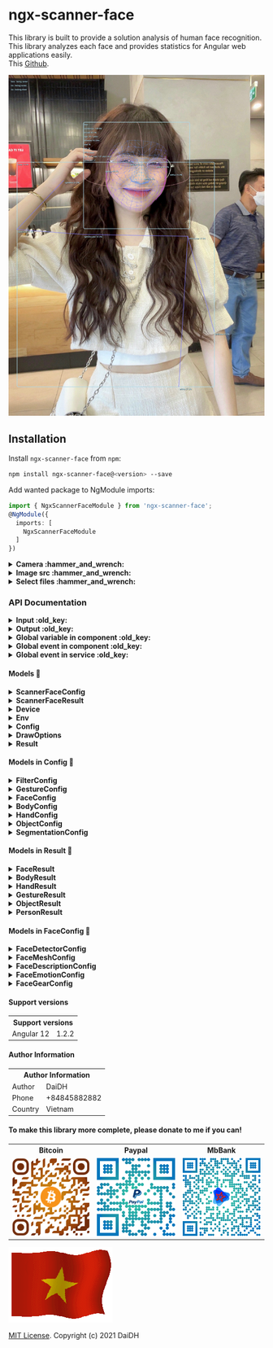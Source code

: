 # ngx-scanner-face

This library is built to provide a solution analysis of human face recognition.\
This library analyzes each face and provides statistics for Angular web applications easily.\
This [Github](https://id1945.github.io/ngx-scanner-face/).

![Logo](https://raw.githubusercontent.com/id1945/ngx-scanner-face/master/ngx-scanner-face.png)

## Installation
Install `ngx-scanner-face` from `npm`:
```bash
npm install ngx-scanner-face@<version> --save
```

Add wanted package to NgModule imports:
```typescript
import { NgxScannerFaceModule } from 'ngx-scanner-face';
@NgModule({
  imports: [
    NgxScannerFaceModule
  ]
})
```

<details><summary><b>Camera :hammer_and_wrench:</b></summary>

```html
<ngx-scanner-face #scanner="scanner" [isAuto]="true"></ngx-scanner-face>

<span>{{scanner.data.value | json}}</span><!-- value -->
<span>{{scanner.data | async | json}}</span><!-- async -->
```
</details>

<details><summary><b>Image src :hammer_and_wrench:</b></summary>

```html
<ngx-scanner-face #scanner="scanner" [src]="'http://domain.com/picture.png'"></ngx-scanner-face>

<span>{{scanner.data.value | json}}</span><!-- value -->
<span>{{scanner.data | async | json}}</span><!-- async -->
```
</details>

<details><summary><b>Select files :hammer_and_wrench:</b></summary>

```typescript
import { NgxScannerFaceService, ScannerFaceConfig, ScannerFaceResult } from 'ngx-scanner-face';

public scannerConfig: ScannerFaceConfig = {};

public scannerResult: ScannerFaceResult[] = [];

constructor(private face: NgxScannerFaceService) {}

public onSelects(files: any) {
  this.face.loadFiles(files, this.scannerConfig).subscribe((res: ScannerFaceResult[]) => {
    this.scannerResult = res;
  });
}
```

```html
<input #file type="file" (change)="onSelects(file.files)" [multiple]="'multiple'" [accept]="'.jpg, .png'"/>

<div *ngFor="let row of scannerResult">
  <img [src]="row.url" [alt]="row.name"><!-- Need bypassSecurityTrustUrl -->
</div>
```
</details>


### API Documentation

<details><summary><b>Input :old_key:</b></summary>

| Field         | Description                 | Type                                            | Default                                                                                                         |
| ---           | ---                         | ---                                             | ---                                                                                                             |
| [src]         | image url                   | string                                          | -                                                                                                               |
| [isAuto]      | auto camera                 | boolean                                         | false                                                                                                           |
| [fps]         | frames/ms                   | number                                          | 30                                                                                                              |
| [timeoutDetect]| detect faces/ms            | number                                          | 1000                                                                                                            |
| [style]       | style for canvas and video  | Object                                          | null                                                                                                            |
| [videoStyle]  | style for video             | Object                                          | null                                                                                                            |
| [canvasStyle] | style for canvas            | Object                                          | null                                                                                                            |
| [constraints] | setting video               | MediaStreamConstraints                          | ``` { audio: false, video: true }```                                                                            |
| [env]         | env config                  | <Env>                                           | ``` { perfadd: false } ```                                                                                      |
| [draw]        | draw config                 | <DrawOptions>                                   | ``` { font: 'monospace', lineHeight: 20 }```                                                                    |
| [human]       | user configuration for human, used to fine-tune behavior  | <Config>          | ``` {...} ```                                                                                                   |
| [config]      | Config all                  | BaseConfig                                      | ``` { src:..., isAuto:..., isLoading:..., fps:..., env:..., draw:..., human:..., style:..., constraints:... } ```    |

</details>

<details><summary><b>Output :old_key:</b></summary>

| Field     | Description     | Type        | Default     |
| ---       | ---             | ---         | ---         |
| (event)   | Data            | Result      | -           |

</details>

<details><summary><b>Global variable in component :old_key:</b></summary>

| Field             | Description               | Type                      | Default     |
| ---               | ---                       | ---                       | ---         |   
| isStart           | start status              | boolean                   | false       |
| isPause           | pause status              | boolean                   | false       |
| isLoading         | loading status            | boolean                   | false       |
| isTorch           | flashlight status         | boolean                   | false       |
| data              | data                      | BehaviorSubject<Result>   | {}          |
| devices           | devices                   | BehaviorSubject<Device[]> | []          |
| deviceIndexActive | device index              | number                    | 0           |

</details>

<details><summary><b>Global event in component :old_key:</b></summary>

| Field       | Description               | Type                      | Default     |
| ---         | ---                       | ---                       | ---         |   
| (start)     | start camera              | AsyncSubject              | -           |
| (stop)      | stop camera               | AsyncSubject              | -           |
| (play)      | play video                | AsyncSubject              | -           |
| (pause)     | pause video               | AsyncSubject              | -           |
| (torcher)   | toggle on/off flashlight  | AsyncSubject              | -           |
| (loadImage) | load image from src       | AsyncSubject              | -           |
| (download)  | download image form video | AsyncSubject              | -           |

</details>

<details><summary><b>Global event in service :old_key:</b></summary>

| Field             | Description                   | Type                            | Default     |
| ---               | ---                           | ---                             | ---         |   
| (toBase64)        | used for file selection       | AsyncSubject<ScannerFaceResult> | -           |
| (loadFiles)       | used for file selection       | AsyncSubject<ScannerFaceResult> | -           |
| (streamToBase64)  | used for with camera scanner  | AsyncSubject<Result>            | -           |
| (streamToBlobURL) | used for with camera scanner  | AsyncSubject<Result>            | -           |

</details>

#### Models :magnet:
  
<details><summary><b>ScannerFaceConfig</b></summary>

```typescript
interface ScannerFaceConfig {
  src?: string;
  isAuto?: boolean;
  isLoading?: boolean;
  fps?: number;
  timeoutDetect?: number;
  env?: Partial<Env>;
  draw?: Partial<DrawOptions>;
  human?: Partial<Config>;
  constraints?: MediaStreamConstraints;
}
```
</details>

<details><summary><b>ScannerFaceResult</b></summary>

```typescript
interface ScannerFaceResult {
  file?: File;
  name?: string;
  url?: string;
  blob?: any;
  base64?: string;
  result?: Result;
}
```
</details>

<details><summary><b>Device</b></summary>

```typescript
interface Device {
  deviceId: string;
  kind: string;
  label: string;
  groupId: string;
}
```
</details>

<details><summary><b>Env</b></summary>

```typescript
class Env {
  /** Running in Browser */
  browser: boolean;
  /** Running in NodeJS */
  node: boolean;
  /** Running in WebWorker thread */
  worker: boolean;
  /** Detected platform */
  platform: string;
  /** Detected agent */
  agent: string;
  /** List of supported backends */
  backends: string[];
  /** Has any work been performed so far */
  initial: boolean;
  /** Are image filters supported? */
  filter: boolean | undefined;
  /** TFJS instance details */
  tfjs: {
      version: undefined | string;
  };
  /** Is offscreenCanvas supported? */
  offscreen: undefined | boolean;
  /** Are performance counter instant values or additive */
  perfadd: boolean;
  /** If using tfjs-node get version of underlying tensorflow shared library and if gpu acceleration is enabled */
  tensorflow: {
      version: undefined | string;
      gpu: undefined | boolean;
  };
  /** WASM detected capabilities */
  wasm: {
      supported: undefined | boolean;
      backend: undefined | boolean;
      simd: undefined | boolean;
      multithread: undefined | boolean;
  };
  /** WebGL detected capabilities */
  webgl: {
      supported: undefined | boolean;
      backend: undefined | boolean;
      version: undefined | string;
      renderer: undefined | string;
  };
  /** WebGPU detected capabilities */
  webgpu: {
      supported: undefined | boolean;
      backend: undefined | boolean;
      adapter: undefined | string;
  };
  /** CPU info */
  cpu: {
      model: undefined | string;
      flags: string[];
  };
  /** List of supported kernels for current backend */
  kernels: string[];
  /** MonkeyPatch for Canvas */
  Canvas: undefined;
  /** MonkeyPatch for Image */
  Image: undefined;
  /** MonkeyPatch for ImageData */
  ImageData: undefined;
  constructor();
  /** update backend information */
  updateBackend(): Promise<void>;
  /** update cpu information */
  updateCPU(): void;
}
```
</details>

<details><summary><b>Config</b></summary>

```typescript
interface Config {
  /** Backend used for TFJS operations
   * valid build-in backends are:
   * - Browser: `cpu`, `wasm`, `webgl`, `humangl`, `webgpu`
   * - NodeJS: `cpu`, `wasm`, `tensorflow`
   * default: `webgl` for browser and `tensorflow` for nodejs
   */
  backend: '' | 'cpu' | 'wasm' | 'webgl' | 'humangl' | 'tensorflow' | 'webgpu';
  /** Path to *.wasm files if backend is set to `wasm`
   *
   * default: auto-detects to link to CDN `jsdelivr` when running in browser
   */
  wasmPath: string;
  /** Force WASM loader to use platform fetch
   *
   * default: auto-detects to link to CDN `jsdelivr` when running in browser
   */
  wasmPlatformFetch: boolean;
  /** Print debug statements to console
   *
   * default: `true`
   */
  debug: boolean;
  /** Perform model loading and inference concurrently or sequentially
   *
   * default: `true`
   */
  async: boolean;
  /** What to use for `human.warmup()`
   * - warmup pre-initializes all models for faster inference but can take significant time on startup
   * - used by `webgl`, `humangl` and `webgpu` backends
   *
   * default: `full`
   */
  warmup: '' | 'none' | 'face' | 'full' | 'body';
  /** Base model path (typically starting with file://, http:// or https://) for all models
   * - individual modelPath values are relative to this path
   *
   * default: `../models/` for browsers and `file://models/` for nodejs
   */
  modelBasePath: string;
  /** Cache models in IndexDB on first sucessfull load
   * default: true if indexdb is available (browsers), false if its not (nodejs)
   */
  cacheModels: boolean;
  /** Validate kernel ops used in model during model load
   * default: true
   * any errors will be printed on console but will be treated as non-fatal
   */
  validateModels: boolean;
  /** Cache sensitivity
   * - values 0..1 where 0.01 means reset cache if input changed more than 1%
   * - set to 0 to disable caching
   *
   * default: 0.7
   */
  cacheSensitivity: number;
  /** Explicit flags passed to initialize TFJS */
  flags: Record<string, unknown>;
  /** Software Kernels
   * Registers software kernel ops running on CPU when accelerated version of kernel is not found in the current backend
   */
  softwareKernels: boolean;
  /** Perform immediate garbage collection on deallocated tensors instead of caching them */
  deallocate: boolean;
  /** Internal Variable */
  skipAllowed: boolean;
  /** Filter config {@link FilterConfig} */
  filter: Partial<FilterConfig>;
  /** Gesture config {@link GestureConfig} */
  gesture: Partial<GestureConfig>;
  /** Face config {@link FaceConfig} */
  face: Partial<FaceConfig>;
  /** Body config {@link BodyConfig} */
  body: Partial<BodyConfig>;
  /** Hand config {@link HandConfig} */
  hand: Partial<HandConfig>;
  /** Object config {@link ObjectConfig} */
  object: Partial<ObjectConfig>;
  /** Segmentation config {@link SegmentationConfig} */
  segmentation: Partial<SegmentationConfig>;
}
```

</details>

<details><summary><b>DrawOptions</b></summary>

```typescript
interface DrawOptions {
  /** draw line color */
  color: string;
  /** alpha value used for lines */
  alpha: number;
  /** label color */
  labelColor: string;
  /** label shadow color */
  shadowColor: string;
  /** label font */
  font: string;
  /** line spacing between labels */
  lineHeight: number;
  /** line width for drawn lines */
  lineWidth: number;
  /** size of drawn points */
  pointSize: number;
  /** draw rounded boxes by n pixels */
  roundRect: number;
  /** should points be drawn? */
  drawPoints: boolean;
  /** should labels be drawn? */
  drawLabels: boolean;
  /** should face attention keypoints be highlighted */
  drawAttention: boolean;
  /** should detected gestures be drawn? */
  drawGestures: boolean;
  /** should draw boxes around detection results? */
  drawBoxes: boolean;
  /** should draw polygons from detection points? */
  drawPolygons: boolean;
  /** should draw gaze arrows? */
  drawGaze: boolean;
  /** should fill polygons? */
  fillPolygons: boolean;
  /** use z-coordinate when available */
  useDepth: boolean;
  /** should lines be curved? */
  useCurves: boolean;
}
```

</details>
  
<details><summary><b>Result</b></summary>

```typescript
interface Result {
  /** {@link FaceResult}: detection & analysis results */
  face: FaceResult[];
  /** {@link BodyResult}: detection & analysis results */
  body: BodyResult[];
  /** {@link HandResult}: detection & analysis results */
  hand: HandResult[];
  /** {@link GestureResult}: detection & analysis results */
  gesture: GestureResult[];
  /** {@link ObjectResult}: detection & analysis results */
  object: ObjectResult[];
  /** global performance object with timing values for each operation */
  performance: Record<string, number>;
  /** optional processed canvas that can be used to draw input on screen */
  canvas?: AnyCanvas | null;
  /** timestamp of detection representing the milliseconds elapsed since the UNIX epoch */
  readonly timestamp: number;
  /** getter property that returns unified persons object  */
  persons: PersonResult[];
  /** Last known error message */
  error: string | null;
  /** ===================== */
  /**  start version 1.1.6  */
  /** ===================== */
  /** Draw frames for detected faces */
  /** In this case the scanner will not drawn frame on the original image */
  /** Need to use service to handle streamToBase64 and streamToBlobURL */
  /** This solves the problem related to perfomance */
  canvas2: HTMLCanvasElement;
  /** using for service with streamToBase64() */
  base64: string;
  /** using for service with streamToBlobURL() */
  blobUrl?: string;
}
```

</details>

#### Models in Config :magnet:

<details><summary><b>FilterConfig</b></summary>

```typescript
interface FilterConfig {
  /** are image filters enabled? */
  enabled: boolean;
  /** perform image histogram equalization
   * - equalization is performed on input as a whole and detected face before its passed for further analysis
   */
  equalization: boolean;
  /** resize input width
   * - if both width and height are set to 0, there is no resizing
   * - if just one is set, second one is scaled automatically
   * - if both are set, values are used as-is
   */
  width: number;
  /** resize input height
   * - if both width and height are set to 0, there is no resizing
   * - if just one is set, second one is scaled automatically
   * - if both are set, values are used as-is
   */
  height: number;
  /** return processed canvas imagedata in result */
  return: boolean;
  /** flip input as mirror image */
  flip: boolean;
  /** range: -1 (darken) to 1 (lighten) */
  brightness: number;
  /** range: -1 (reduce contrast) to 1 (increase contrast) */
  contrast: number;
  /** range: 0 (no sharpening) to 1 (maximum sharpening) */
  sharpness: number;
  /** range: 0 (no blur) to N (blur radius in pixels) */
  blur: number;
  /** range: -1 (reduce saturation) to 1 (increase saturation) */
  saturation: number;
  /** range: 0 (no change) to 360 (hue rotation in degrees) */
  hue: number;
  /** image negative */
  negative: boolean;
  /** image sepia colors */
  sepia: boolean;
  /** image vintage colors */
  vintage: boolean;
  /** image kodachrome colors */
  kodachrome: boolean;
  /** image technicolor colors */
  technicolor: boolean;
  /** image polaroid camera effect */
  polaroid: boolean;
  /** range: 0 (no pixelate) to N (number of pixels to pixelate) */
  pixelate: number;
}
```
</details>
  
<details><summary><b>GestureConfig</b></summary>

```typescript
interface GestureConfig {
  /** is gesture detection enabled? */
  enabled: boolean;
}
```
</details>
  
<details><summary><b>FaceConfig</b></summary>

```typescript
interface FaceConfig extends GestureConfig {
  detector: Partial<FaceDetectorConfig>;
  mesh: Partial<FaceMeshConfig>;
  attention: Partial<FaceAttentionConfig>;
  iris: Partial<FaceIrisConfig>;
  description: Partial<FaceDescriptionConfig>;
  emotion: Partial<FaceEmotionConfig>;
  antispoof: Partial<FaceAntiSpoofConfig>;
  liveness: Partial<FaceLivenessConfig>;
  gear: Partial<FaceGearConfig>;
}
```
</details>
  
<details><summary><b>BodyConfig</b></summary>

```typescript
interface BodyConfig extends GenericConfig {
  /** maximum number of detected bodies */
  maxDetected: number;
  /** minimum confidence for a detected body before results are discarded */
  minConfidence: number;
}
```
</details>
  
<details><summary><b>HandConfig</b></summary>

```typescript
interface HandConfig extends GenericConfig {
  /** should hand rotation correction be performed after hand detection? */
  rotation: boolean;
  /** minimum confidence for a detected hand before results are discarded */
  minConfidence: number;
  /** minimum overlap between two detected hands before one is discarded */
  iouThreshold: number;
  /** maximum number of detected hands */
  maxDetected: number;
  /** should hand landmarks be detected or just return detected hand box */
  landmarks: boolean;
  detector: {
      /** path to hand detector model json */
      modelPath?: string;
  };
  skeleton: {
      /** path to hand skeleton model json */
      modelPath?: string;
  };
}
```
</details>
  
    
<details><summary><b>ObjectConfig</b></summary>

```typescript
interface ObjectConfig extends GenericConfig {
  /** minimum confidence for a detected objects before results are discarded */
  minConfidence: number;
  /** minimum overlap between two detected objects before one is discarded */
  iouThreshold: number;
  /** maximum number of detected objects */
  maxDetected: number;
}
```
</details>
    
<details><summary><b>SegmentationConfig</b></summary>

```typescript
interface SegmentationConfig extends GenericConfig {
  /** blur segmentation output by <number> pixels for more realistic image */
  blur: number;
}
```
</details>

#### Models in Result :magnet:

<details><summary><b>FaceResult</b></summary>

```typescript
interface FaceResult {
  /** face id */
  id: number;
  /** overall face score */
  score: number;
  /** detection score */
  boxScore: number;
  /** mesh score */
  faceScore: number;
  /** detected face box */
  box: Box;
  /** detected face box normalized to 0..1 */
  boxRaw: Box;
  /** detected face mesh */
  mesh: Point[];
  /** detected face mesh normalized to 0..1 */
  meshRaw: Point[];
  /** face contours as array of 2d points normalized to 0..1 */
  /** face contours as array of 2d points */
  /** mesh keypoints combined into annotated results */
  annotations: Record<FaceLandmark, Point[]>;
  /** detected age */
  age?: number;
  /** detected gender */
  gender?: Gender;
  /** gender detection score */
  genderScore?: number;
  /** detected emotions */
  emotion?: {
      score: number;
      emotion: Emotion;
  }[];
  /** detected race */
  race?: {
      score: number;
      race: Race;
  }[];
  /** face descriptor */
  embedding?: number[];
  /** face iris distance from camera */
  iris?: number;
  /** face anti-spoofing result confidence */
  real?: number;
  /** face liveness result confidence */
  live?: number;
  /** face rotation details */
  rotation?: {
      angle: {
          roll: number;
          yaw: number;
          pitch: number;
      };
      matrix: [number, number, number, number, number, number, number, number, number];
      gaze: {
          bearing: number;
          strength: number;
      };
  } | null;
  /** detected face as tensor that can be used in further pipelines */
  tensor?: Tensor;
}
```
</details>

<details><summary><b>BodyResult</b></summary>

```typescript
interface BodyResult {
  /** body id */
  id: number;
  /** body detection score */
  score: number;
  /** detected body box */
  box: Box;
  /** detected body box normalized to 0..1 */
  boxRaw: Box;
  /** detected body keypoints */
  keypoints: BodyKeypoint[];
  /** detected body keypoints combined into annotated parts */
  annotations: Record<BodyAnnotation, Point[][]>;
}
```
</details>


<details><summary><b>HandResult</b></summary>

```typescript
interface HandResult {
  /** hand id */
  id: number;
  /** hand overal score */
  score: number;
  /** hand detection score */
  boxScore: number;
  /** hand skelton score */
  fingerScore: number;
  /** detected hand box */
  box: Box;
  /** detected hand box normalized to 0..1 */
  boxRaw: Box;
  /** detected hand keypoints */
  keypoints: Point[];
  /** detected hand class */
  label: HandType;
  /** detected hand keypoints combined into annotated parts */
  annotations: Record<Finger, Point[]>;
  /** detected hand parts annotated with part gestures */
  landmarks: Record<Finger, {
      curl: FingerCurl;
      direction: FingerDirection;
  }>;
}
```
</details>


<details><summary><b>GestureResult</b></summary>

```typescript
type GestureResult = {
  'face': number;
  gesture: FaceGesture;
} | {
  'iris': number;
  gesture: IrisGesture;
} | {
  'body': number;
  gesture: BodyGesture;
} | {
  'hand': number;
  gesture: HandGesture;
};
```
</details>


<details><summary><b>ObjectResult</b></summary>

```typescript
interface ObjectResult {
  /** object id */
  id: number;
  /** object detection score */
  score: number;
  /** detected object class id */
  class: number;
  /** detected object class name */
  label: ObjectType;
  /** detected object box */
  box: Box;
  /** detected object box normalized to 0..1 */
  boxRaw: Box;
}

```
</details>


<details><summary><b>PersonResult</b></summary>

```typescript
interface PersonResult {
  /** person id */
  id: number;
  /** face result that belongs to this person */
  face: FaceResult;
  /** body result that belongs to this person */
  body: BodyResult | null;
  /** left and right hand results that belong to this person */
  hands: {
      left: HandResult | null;
      right: HandResult | null;
  };
  /** detected gestures specific to this person */
  gestures: GestureResult[];
  /** box that defines the person */
  box: Box;
  /** box that defines the person normalized to 0..1 */
  boxRaw?: Box;
}
```
</details>

#### Models in FaceConfig :magnet:

<details><summary><b>FaceDetectorConfig</b></summary>

```typescript
interface FaceDetectorConfig extends GenericConfig {
  /** is face rotation correction performed after detecting face?
   * used to correctly analyze faces under high angles
   */
  rotation: boolean;
  /** maximum number of detected faces */
  maxDetected: number;
  /** minimum confidence for a detected face before results are discarded */
  minConfidence: number;
  /** minimum overlap between two detected faces before one is discarded */
  iouThreshold: number;
  /** should child models perform on masked image of a face */
  mask: boolean;
  /** should face detection return processed and cropped face tensor that can with an external model for addtional processing?
   * if enabled it must be manually deallocated to avoid memory leak */
  return: boolean;
}
```
</details>

<details><summary><b>FaceMeshConfig</b></summary>

```typescript
interface FaceMeshConfig extends GenericConfig {
    /** Keep detected faces that cannot be verified using facemesh */
    keepInvalid: boolean;
}
```
</details>

<details><summary><b>FaceDescriptionConfig</b></summary>

```typescript
interface FaceDescriptionConfig extends GenericConfig {
    /** minimum confidence for a detected face before results are discarded */
    minConfidence: number;
}
```
</details>

<details><summary><b>FaceEmotionConfig</b></summary>

```typescript
interface FaceEmotionConfig extends GenericConfig {
    /** minimum confidence for a detected face before results are discarded */
    minConfidence: number;
}
```
</details>

<details><summary><b>FaceGearConfig</b></summary>

```typescript
interface FaceGearConfig extends GenericConfig {
    /** minimum confidence for a detected race before results are discarded */
    minConfidence: number;
}
```
</details>
  
#### Support versions 
  
<table>
  <tr>
    <th colspan="2">Support versions</th>
  </tr>
  <tr>
    <td>Angular 12</td>
    <td>1.2.2</td>
  </tr>
</table>

#### Author Information

<table>
  <tr>
    <th colspan="2">Author Information</th>
  </tr>
  <tr>
    <td>Author</td>
    <td>DaiDH</td>
  </tr>
  <tr>
    <td>Phone</td>
    <td>+84845882882</td>
  </tr>
  <tr>
    <td>Country</td>
    <td>Vietnam</td>
  </tr>
</table>

#### To make this library more complete, please donate to me if you can!

<table>
  <tr>
    <th>Bitcoin</th>
    <th>Paypal</th>
    <th>MbBank</th>
  </tr>
  <tr>
    <td><img src="https://raw.githubusercontent.com/id1945/id1945/master/donate-bitcoin.png" width="182px"></td>
    <td><img src="https://raw.githubusercontent.com/id1945/id1945/master/donate-paypal.png" width="182px"></td>
    <td><img src="https://raw.githubusercontent.com/id1945/id1945/master/donate-mbbank.png" width="182px"></td>
  </tr>
</table>

![Vietnam](https://raw.githubusercontent.com/id1945/id1945/master/vietnam.gif)

[MIT License](https://github.com/id1945/ngx-scanner-face/blob/master/LICENSE). Copyright (c) 2021 DaiDH

